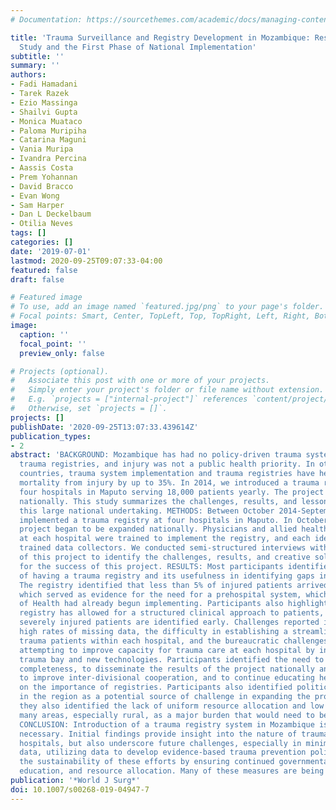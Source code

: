 ```yaml
---
# Documentation: https://sourcethemes.com/academic/docs/managing-content/

title: 'Trauma Surveillance and Registry Development in Mozambique: Results of a 1-Year
  Study and the First Phase of National Implementation'
subtitle: ''
summary: ''
authors:
- Fadi Hamadani
- Tarek Razek
- Ezio Massinga
- Shailvi Gupta
- Monica Muataco
- Paloma Muripiha
- Catarina Maguni
- Vania Muripa
- Ivandra Percina
- Aassis Costa
- Prem Yohannan
- David Bracco
- Evan Wong
- Sam Harper
- Dan L Deckelbaum
- Otilia Neves
tags: []
categories: []
date: '2019-07-01'
lastmod: 2020-09-25T09:07:33-04:00
featured: false
draft: false

# Featured image
# To use, add an image named `featured.jpg/png` to your page's folder.
# Focal points: Smart, Center, TopLeft, Top, TopRight, Left, Right, BottomLeft, Bottom, BottomRight.
image:
  caption: ''
  focal_point: ''
  preview_only: false

# Projects (optional).
#   Associate this post with one or more of your projects.
#   Simply enter your project's folder or file name without extension.
#   E.g. `projects = ["internal-project"]` references `content/project/deep-learning/index.md`.
#   Otherwise, set `projects = []`.
projects: []
publishDate: '2020-09-25T13:07:33.439614Z'
publication_types:
- 2
abstract: 'BACKGROUND: Mozambique has had no policy-driven trauma system and no hospital-based
  trauma registries, and injury was not a public health priority. In other low-income
  countries, trauma system implementation and trauma registries have helped to reduce
  mortality from injury by up to 35%. In 2014, we introduced a trauma registry in
  four hospitals in Maputo serving 18,000 patients yearly. The project has since expanded
  nationally. This study summarizes the challenges, results, and lessons learned from
  this large national undertaking. METHODS: Between October 2014-September 2015, we
  implemented a trauma registry at four hospitals in Maputo. In October 2015, the
  project began to be expanded nationally. Physicians and allied health professionals
  at each hospital were trained to implement the registry, and each identified and
  trained data collectors. We conducted semi-structured interviews with the key stakeholders
  of this project to identify the challenges, results, and creative solutions implemented
  for the success of this project. RESULTS: Most participants identified the importance
  of having a trauma registry and its usefulness in identifying gaps in trauma care.
  The registry identified that less than 5% of injured patients arrived by ambulance,
  which served as evidence for the need for a prehospital system, which the Ministry
  of Health had already begun implementing. Participants also highlighted how the
  registry has allowed for a structured clinical approach to patients, ensuring that
  severely injured patients are identified early. Challenges reported included the
  high rates of missing data, the difficulty in establishing a streamlined flow of
  trauma patients within each hospital, and the bureaucratic challenges faced when
  attempting to improve capacity for trauma care at each hospital by introducing a
  trauma bay and new technologies. Participants identified the need to improve data
  completeness, to disseminate the results of the project nationally and internationally,
  to improve inter-divisional cooperation, and to continue educating health providers
  on the importance of registries. Participants also identified political instabilities
  in the region as a potential source of challenge in expanding the project nationally;
  they also identified the lack of uniform resource allocation and low personnel in
  many areas, especially rural, as a major burden that would need to be overcome.
  CONCLUSION: Introduction of a trauma registry system in Mozambique is feasible and
  necessary. Initial findings provide insight into the nature of traumas seen in Maputo
  hospitals, but also underscore future challenges, especially in minimizing missing
  data, utilizing data to develop evidence-based trauma prevention policies, and ensuring
  the sustainability of these efforts by ensuring continued governmental support,
  education, and resource allocation. Many of these measures are being undertaken.'
publication: '*World J Surg*'
doi: 10.1007/s00268-019-04947-7
---
```

